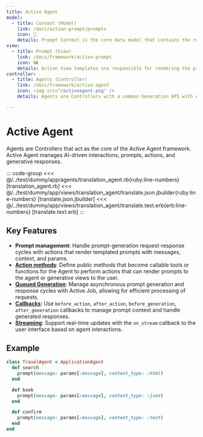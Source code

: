 ```yaml
---
title: Active Agent
model:
  - title: Context (Model)
    link: /docs/action-prompt/prompts
    icon: 📝
    details: Prompt Context is the core data model that contains the runtime context, messages, variables, and configuration for the prompt.
view:
  - title: Prompt (View)
    link: /docs/framework/action-prompt
    icon: 🖼️
    details: Action View templates are responsible for rendering the prompts to agents and UI to users.
controller:
  - title: Agents (Controller)
    link: /docs/framework/active-agent
    icon: <img src="/activeagent.png" />
    details: Agents are Controllers with a common Generation API with enhanced memory and tooling.

---
```

# Active Agent

Agents are Controllers that act as the core of the Active Agent framework. Active Agent manages AI-driven interactions, prompts, actions, and generative responses.


::: code-group
<<< @/../test/dummy/app/agents/translation_agent.rb{ruby:line-numbers} [translation_agent.rb]
<<< @/../test/dummy/app/views/translation_agent/translate.json.jbuilder{ruby:line-numbers} [translate.json.jbuilder]
<<< @/../test/dummy/app/views/translation_agent/translate.text.erb{erb:line-numbers} [translate.text.erb]
:::

## Key Features
- **Prompt management**: Handle prompt-generation request-response cycles with actions that render templated prompts with messages, context, and params.
- **[Action methods](/docs/action-prompt/actions)**: Define public methods that become callable tools or functions for the Agent to perform actions that can render prompts to the agent or generative views to the user.
- **[Queued Generation](/docs/active-agent/queued-generation)**: Manage asynchronous prompt generation and response cycles with Active Job, allowing for efficient processing of requests.
- **[Callbacks](/docs/active-agent/callbacks)**: Use `before_action`, `after_action`, `before_generation`, `after_generation` callbacks to manage prompt context and handle generated responses.
- **[Streaming](/docs/active-agent/callbacks#on-stream-callbacks)**: Support real-time updates with the `on_stream` callback to the user interface based on agent interactions.
## Example
```ruby
class TravelAgent < ApplicationAgent
  def search
    prompt(message: params[:message], content_type: :html)
  end

  def book
    prompt(message: params[:message], content_type: :json)
  end

  def confirm
    prompt(message: params[:message], content_type: :text)
  end
end
```

